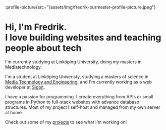 <!-- markdownlint-disable MD026 MD041 MD033 -->

:profile-picture{src="/assets/img/fredrik-burmester-profile-picture.jpeg"}

# Hi, I'm Fredrik. <br>I love building websites and teaching people about tech

I'm currently studying at Linköping University, doing my masters in Mediatechnology.

I'm a student at Linköping Univeristy, studying a masters of science in [Media Technology and Engineering](https://liu.se/utbildning/program/6cmen), and I'm currently working as a web developer at [Sigbit](https://www.significantbit.se/).

I have a passion for programming. I create everything from APIs or small programs in Python to full-stack websites with advance database structures. Most of my project I self-host and managed from my own server at home.

Check out some of my [projects](/projects) to see what I'm working on!

